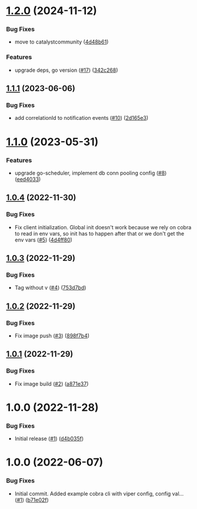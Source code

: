 # [1.2.0](https://github.com/catalystcommunity/go-notifications/compare/v1.1.1...v1.2.0) (2024-11-12)


### Bug Fixes

* move to catalystcommunity ([4d48b61](https://github.com/catalystcommunity/go-notifications/commit/4d48b61ba470ae1c50193a68e2921d409f9348f0))


### Features

* upgrade deps, go version ([#17](https://github.com/catalystcommunity/go-notifications/issues/17)) ([342c268](https://github.com/catalystcommunity/go-notifications/commit/342c268074cbdcabeac71dcf8a6da4d58aa4560e))

## [1.1.1](https://github.com/catalystcommunity/go-notifications/compare/v1.1.0...v1.1.1) (2023-06-06)


### Bug Fixes

* add correlationId to notification events ([#10](https://github.com/catalystcommunity/go-notifications/issues/10)) ([2d165e3](https://github.com/catalystcommunity/go-notifications/commit/2d165e3d3a119bf7135f69ca39eb568c1eaa6054))

# [1.1.0](https://github.com/catalystcommunity/go-notifications/compare/v1.0.4...v1.1.0) (2023-05-31)


### Features

* upgrade go-scheduler, implement db conn pooling config ([#8](https://github.com/catalystcommunity/go-notifications/issues/8)) ([eed4033](https://github.com/catalystcommunity/go-notifications/commit/eed4033fa79716658f8d1eda86dbcdd649ce7497))

## [1.0.4](https://github.com/catalystcommunity/go-notifications/compare/v1.0.3...v1.0.4) (2022-11-30)


### Bug Fixes

* Fix client initialization. Global init doesn't work because we rely on cobra to read in env vars, so init has to happen after that or we don't get the env vars ([#5](https://github.com/catalystcommunity/go-notifications/issues/5)) ([4d4ff80](https://github.com/catalystcommunity/go-notifications/commit/4d4ff80470e8bfa912983d1313e3ab597defc3c3))

## [1.0.3](https://github.com/catalystcommunity/go-notifications/compare/v1.0.2...v1.0.3) (2022-11-29)


### Bug Fixes

* Tag without v ([#4](https://github.com/catalystcommunity/go-notifications/issues/4)) ([753d7bd](https://github.com/catalystcommunity/go-notifications/commit/753d7bd5f74da378ee24d57cc8593182191cfee6))

## [1.0.2](https://github.com/catalystcommunity/go-notifications/compare/v1.0.1...v1.0.2) (2022-11-29)


### Bug Fixes

* Fix image push ([#3](https://github.com/catalystcommunity/go-notifications/issues/3)) ([898f7b4](https://github.com/catalystcommunity/go-notifications/commit/898f7b4fb448400e4551fd43e642bbca8eab1e35))

## [1.0.1](https://github.com/catalystcommunity/go-notifications/compare/v1.0.0...v1.0.1) (2022-11-29)


### Bug Fixes

* Fix image build ([#2](https://github.com/catalystcommunity/go-notifications/issues/2)) ([a871e37](https://github.com/catalystcommunity/go-notifications/commit/a871e3702a9b9ce4d22aa96a5d0d72d84b86327a))

# 1.0.0 (2022-11-28)


### Bug Fixes

* Initial release ([#1](https://github.com/catalystcommunity/go-notifications/issues/1)) ([d4b035f](https://github.com/catalystcommunity/go-notifications/commit/d4b035f78b49d48740e1fd6648bee64f7614b6ff))

# 1.0.0 (2022-06-07)


### Bug Fixes

* Initial commit. Added example cobra cli with viper config, config val… ([#1](https://github.com/catalystcommunity/template-go-cobra-app/issues/1)) ([b71e02f](https://github.com/catalystcommunity/template-go-cobra-app/commit/b71e02f901152916e4c7c08e21461338ad3d04d8))
